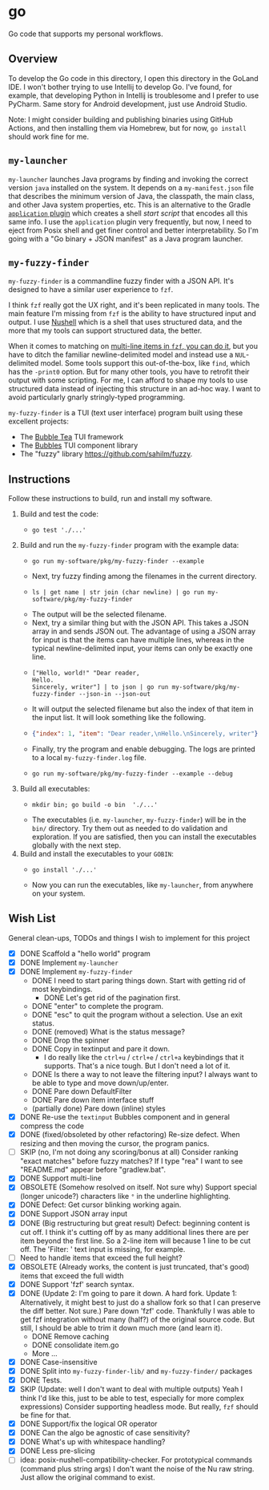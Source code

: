 # go

Go code that supports my personal workflows.


## Overview

To develop the Go code in this directory, I open this directory in the GoLand IDE. I won't bother trying to use Intellij
to develop Go. I've found, for example, that developing Python in Intellij is troublesome and I prefer to use PyCharm.
Same story for Android development, just use Android Studio.

Note: I might consider building and publishing binaries using GitHub Actions, and then installing them via Homebrew, but
for now, `go install` should work fine for me.


## `my-launcher`

`my-launcher` launches Java programs by finding and invoking the correct version `java` installed on the system.
It depends on a `my-manifest.json` file that describes the minimum version of Java, the classpath, the main class, and
other Java system properties, etc. This is an alternative to the Gradle [`application` plugin](https://docs.gradle.org/current/userguide/application_plugin.html)
which creates a shell *start script* that encodes all this same info. I use the `application` plugin very frequently,
but now, I need to eject from Posix shell and get finer control and better interpretability. So I'm going with a "Go
binary + JSON manifest" as a Java program launcher.


## `my-fuzzy-finder`

`my-fuzzy-finder` is a commandline fuzzy finder with a JSON API. It's designed to have a similar user experience to
`fzf`.

I think `fzf` really got the UX right, and it's been replicated in many tools. The main feature I'm missing from `fzf`
is the ability to have structured input and output. I use [Nushell](https://www.nushell.sh/) which is a shell that uses
structured data, and the more that my tools can support structured data, the better.

When it comes to matching on [multi-line items in `fzf`, you can do it](https://junegunn.github.io/fzf/tips/processing-multi-line-items/),
but you have to ditch the familiar newline-delimited model and instead use a `NUL`-delimited model. Some tools support
this out-of-the-box, like `find`, which has the `-print0` option. But for many other tools, you have to retrofit their
output with some scripting. For me, I can afford to shape my tools to use structured data instead of injecting this
structure in an ad-hoc way. I want to avoid particularly gnarly stringly-typed programming.

`my-fuzzy-finder` is a TUI (text user interface) program built using these excellent projects:

- The [Bubble Tea](https://github.com/charmbracelet/bubbletea) TUI framework
- The [Bubbles](https://github.com/charmbracelet/bubbles) TUI component library
- The "fuzzy" library <https://github.com/sahilm/fuzzy>.


## Instructions

Follow these instructions to build, run and install my software.

1. Build and test the code:
    * ```nushell
      go test './...'
      ```
2. Build and run the `my-fuzzy-finder` program with the example data:
    * ```nushell
      go run my-software/pkg/my-fuzzy-finder --example
      ```
    * Next, try fuzzy finding among the filenames in the current directory.
    * ```nushell
      ls | get name | str join (char newline) | go run my-software/pkg/my-fuzzy-finder
      ```
    * The output will be the selected filename.
    * Next, try a similar thing but with the JSON API. This takes a JSON array in and sends JSON out. The advantage of
      using a JSON array for input is that the items can have multiple lines, whereas in the typical newline-delimited
      input, your items can only be exactly one line.
    * ```nushell
      ["Hello, world!" "Dear reader,
      Hello.
      Sincerely, writer"] | to json | go run my-software/pkg/my-fuzzy-finder --json-in --json-out
      ```
    * It will output the selected filename but also the index of that item in the input list. It will look something
      like the following.
    * ```json
      {"index": 1, "item": "Dear reader,\nHello.\nSincerely, writer"}
      ```
    * Finally, try the program and enable debugging. The logs are printed to a local `my-fuzzy-finder.log` file.
    * ```nushell
      go run my-software/pkg/my-fuzzy-finder --example --debug
      ```
3. Build all executables:
    * ```nushell
      mkdir bin; go build -o bin  './...'
      ```
    * The executables (i.e. `my-launcher`, `my-fuzzy-finder`) will be in the `bin/` directory. Try them out as needed to
      do validation and exploration. If you are satisfied, then you can install the executables globally with the next
      step.
4. Build and install the executables to your `GOBIN`:
    * ```nushell
      go install './...'
      ```
    * Now you can run the executables, like `my-launcher`, from anywhere on your system.


## Wish List

General clean-ups, TODOs and things I wish to implement for this project

* [x] DONE Scaffold a "hello world" program
* [x] DONE Implement `my-launcher`
* [x] DONE Implement `my-fuzzy-finder`
    * DONE I need to start paring things down. Start with getting rid of most keybindings.
      * DONE Let's get rid of the pagination first.
    * DONE "enter" to complete the program.
    * DONE "esc" to quit the program without a selection. Use an exit status.
    * DONE (removed) What is the status message?
    * DONE Drop the spinner
    * DONE Copy in textinput and pare it down.
      * I do really like the `ctrl+u` / `ctrl+e` / `ctrl+a` keybindings that it supports. That's a nice tough. But I don't need a
        lot of it.
    * DONE Is there a way to not leave the filtering input? I always want to be able to type and move down/up/enter. 
    * DONE Pare down DefaultFilter
    * DONE Pare down item interface stuff
    * (partially done) Pare down (inline) styles
* [x] DONE Re-use the `textinput` Bubbles component and in general compress the code 
* [x] DONE (fixed/obsoleted by other refactoring) Re-size defect. When resizing and then moving the cursor, the program panics.
* [ ] SKIP (no, I'm not doing any scoring/bonus at all) Consider ranking "exact matches" before fuzzy matches? If I type "rea" I want to see "README.md" appear before
  "gradlew.bat".
* [x] DONE Support multi-line
* [x] OBSOLETE (Somehow resolved on itself. Not sure why) Support special (longer unicode?) characters like `°` in the underline highlighting.
* [x] DONE Defect: Get cursor blinking working again.
* [x] DONE Support JSON array input
* [X] DONE (Big restructuring but great result) Defect: beginning content is cut off. I think it's cutting off by as many additional lines there are per item
  beyond the first line. So a 2-line item will because 1 line to be cut off. The 'Filter: ' text input is missing, for
  example.
* [ ] Need to handle items that exceed the full height?
* [x] OBSOLETE (Already works, the content is just truncated, that's good) items that exceed the full width
* [x] DONE Support 'fzf' search syntax.
* [x] DONE (Update 2: I'm going to pare it down. A hard fork. Update 1: Alternatively, it might best to just do a shallow fork so that I can preserve the diff better. Not sure.) Pare down 'fzf' code. Thankfully I was able to get fzf integration without many (half?) of the original source
  code. But still, I should be able to trim it down much more (and learn it).
    * DONE Remove caching
    * DONE consolidate item.go
    * More ...
* [x] DONE Case-insensitive
* [x] DONE Split into `my-fuzzy-finder-lib/` and `my-fuzzy-finder/` packages
* [x] DONE Tests.
* [x] SKIP (Update: well I don't want to deal with multiple outputs) Yeah I think I'd like this, just to be able to test, especially for more complex expressions) Consider supporting headless mode. But really, `fzf` should be fine for that.
* [x] DONE Support/fix the logical OR operator
* [x] DONE Can the algo be agnostic of case sensitivity?
* [x] DONE What's up with whitespace handling?
* [x] DONE Less pre-slicing
* [ ] idea: posix-nushell-compatibility-checker. For prototypical commands (command plus string args) I don't want the
  noise of the Nu raw string. Just allow the original command to exist. 
